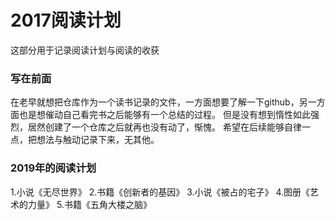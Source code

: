 # 2017阅读计划

这部分用于记录阅读计划与阅读的收获

### 写在前面

在老早就想把仓库作为一个读书记录的文件，一方面想要了解一下github，另一方面也是想催动自己看完书之后能够有一个总结的过程。
但是没有想到惰性如此强烈，居然创建了一个仓库之后就再也没有动了，惭愧。
希望在后续能够自律一点，把想法与触动记录下来，无其他。



### 2019年的阅读计划

1.小说《无尽世界》
2.书籍《创新者的基因》
3.小说《被占的宅子》
4.图册《艺术的力量》
5.书籍《五角大楼之脑》

